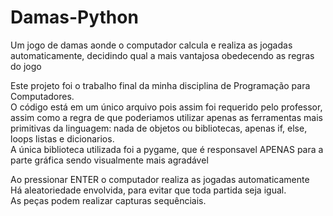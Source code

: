 # Damas-Python
Um jogo de damas aonde o computador calcula e realiza as jogadas automaticamente, decidindo qual a mais vantajosa obedecendo as regras do jogo<br>


Este projeto foi o trabalho final da minha disciplina de Programação para Computadores. <br>
O código está em um único arquivo pois assim foi requerido pelo professor, assim como a regra de que poderiamos utilizar apenas as ferramentas mais primitivas da linguagem: nada de objetos ou bibliotecas, apenas if, else, loops listas e dicionarios.<br>
A única biblioteca utilizada foi a pygame, que é responsavel APENAS para a parte gráfica sendo visualmente mais agradável<br>

Ao pressionar ENTER o computador realiza as jogadas automaticamente<br>
Há aleatoriedade envolvida, para evitar que toda partida seja igual.<br>
As peças podem realizar capturas sequênciais.




